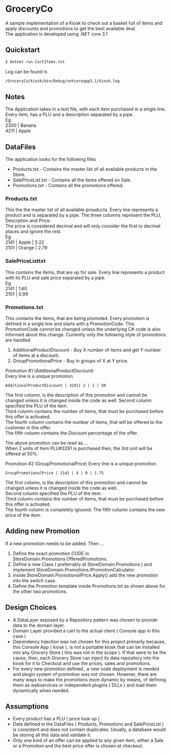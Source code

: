 # GroceryCo

A sample implementation of a Kiosk to check out a basket full of items and apply discounts and promotions to get the best available deal.  
The application is developed using .NET core 3.1

## Quickstart

```bash
$ dotnet run CartItems.txt
```

Log can be found in  

```bash
/GroceryCo/kiosk/bin/Debug/netcoreapp3.1/kiosk.log
```

## Notes

The Application takes in a text file, with each item purchased in a single line. Every item, has a PLU and a description separated by a pipe.  
Eg.  
2300 | Banana  
4211 | Apple  

## DataFiles  

The application looks for the following files  

* Products.txt - Contains the master list of all available products in the Store.
* SalePriceList.txt - Contains all the items offered on Sale.
* Promotions.txt - Contains all the promotions offered.

### Products.txt  

This the the master list of all available prouducts. Every line represents a product and is separated by a pipe.
The three columns represent the PLU, Descrption and Price.  
The price is considered decimal and will only consider the first to decimal places and ignore the rest.  
Eg.  
2141 | Apple | 3.22  
2101 | Orange | 2.79

### SalePriceListtxt  

This contains the items, that are up for sale. Every line represents a product with its PLU and sale price separated by a pipe.  
Eg.  
2141 | 1.60  
2101 | 0.99  

### Promotions.txt  

This contains the items, that are being promoted. Every promotion is defined in a single line and starts with a PromotionCode. This PromotionCode cannot be changed unless the underlying C# code is also informed about this change.
Currently only the following style of promotions are handled  

1. AdditionalProductDiscount - Buy X number of items and get Y number of items at a discount.  
2. GroupPromotionalPrice - Buy in groups of X at Y price.  

Promotion #1 (AdditionalProductDiscount)  
Every line is a unique promotion.

```CSV
AdditionalProductDiscount | 3291| 2 | 1 | 50  
```

The first column, is the description of this promotion and cannot be changed unless it is changed inside the code as well.
Second column specified the PLU of the item.  
Third column contains the number of items, that must be purchased before this offer is activated.  
The fourth column contains the number of items, that will be offered to the customer in this offer.  
The fifth column contains the Discount percentage of the offer.  

The above promotion can be read as....  
When 2 units of Item PLU#3291 is purchased then, the 3rd unit will be offered at 50%.  

Promotion #2 (GroupPromotionalPrice)
Every line is a unique promotion.

```CSV
GroupPromotionalPrice | 2141 | 4 | 0 | 1.75
```

The first column, is the description of this promotion and cannot be changed unless it is changed inside the code as well.  
Second column specified the PLU of the item.  
Third column contains the number of items, that must be purchased before this offer is activated.  
The fourth column is completely ignored.
The fifth column contains the new price of the item.  

## Adding new Promotion

If a new promotion needs to be added. Then ...  

1. Define the exact promotion CODE in StoreDomain.Promotions.OfferedPromotions.  
2. Define a new Class ( preferrably at StoreDomain.Promotions ) and implement StoreDomain.Promotions.IPromotionCalculator.
3. Inside StoreDomain.PromotionalPrice.Apply() add the new promotion into the switch case.  
4. Define the Promotion template inside Promotions.txt as shown above for the other two promotions.

## Design Choices

* A DataLayer exposed by a Repository pattern was chosen to provide data to the domain layer.  
* Domain Layer provided a cart to the actual client ( Console app in this case )  
* Dependency Injection was not chosen for this project primarily because, this Console App ( kiosk ), is not a portable kiosk that can be installed into any Grocery Store ( this was not in the scope ). If that were to be the cause, then, each Grocery Store can inject its data repository into the kiosk for it to Checkout and use the prices, sales and promotions.  
* For every new promotion defined , a new code deployment is needed and plugin system of promotion was not chosen. However, there are many ways to make the promotions more dynamic by means, of defining them as webservices or independent plugins ( DLLs ) and load them dynamically when needed.  

## Assumptions

* Every product has a PLU ( price look up )  
* Data defined in the DataFiles ( Products, Promotions and SalePriceList ) is consistent and does not contain duplicates. Usually, a database would be storing all this data and validate it.  
* Only one kind of an offer can be applied to any given item, either a Sale or a Promotion and the best price offer is chosen at checkout.  
